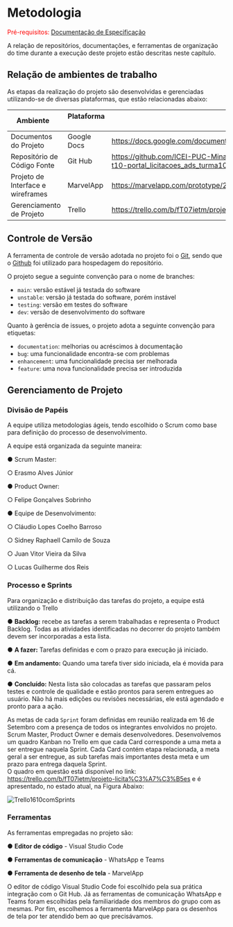 
# Metodologia

<span style="color:red">Pré-requisitos: <a href="2-Especificação do Projeto.md"> Documentação de Especificação</a></span>


A relação de repositórios, documentações, e ferramentas de organização do time durante a  execução deste projeto estão descritas neste capítulo.

## Relação de ambientes de trabalho
As etapas da realização do projeto são desenvolvidas e gerenciadas utilizando-se de diversas plataformas, que estão relacionadas abaixo:

|Ambiente                        | Plataforma            |Link de Acesso                                           |
|--------------------------------|-----------------------|-------------------------------------------------------------------------------------------------------------------------------------------------------------------------------------------------------|
|Documentos do Projeto           |Google Docs              |https://docs.google.com/document/d/15MXjRaRIIxBZ2gNAxls8p8MO23zkeUDW/edit#|
|Repositório de Código Fonte      |Git Hub                |https://github.com/ICEI-PUC-Minas-PMV-ADS/pmv-ads-2022-2-e1-proj-web-t10-portal_licitacoes_ads_turma10 |
|Projeto de Interface e wireframes |MarvelApp                  |https://marvelapp.com/prototype/2ge6bdh6/screen/89003223                                                                        |
|Gerenciamento de Projeto          |Trello             |https://trello.com/b/fT07ietm/projeto-licita%C3%A7%C3%B5es                  |



## Controle de Versão

A ferramenta de controle de versão adotada no projeto foi o
[Git](https://git-scm.com/), sendo que o [Github](https://github.com)
foi utilizado para hospedagem do repositório.

O projeto segue a seguinte convenção para o nome de branches:

- `main`: versão estável já testada do software
- `unstable`: versão já testada do software, porém instável
- `testing`: versão em testes do software
- `dev`: versão de desenvolvimento do software

Quanto à gerência de issues, o projeto adota a seguinte convenção para
etiquetas:

- `documentation`: melhorias ou acréscimos à documentação
- `bug`: uma funcionalidade encontra-se com problemas
- `enhancement`: uma funcionalidade precisa ser melhorada
- `feature`: uma nova funcionalidade precisa ser introduzida


## Gerenciamento de Projeto

### Divisão de Papéis

A equipe utiliza metodologias ágeis, tendo escolhido o Scrum como base para definição do processo de desenvolvimento.

A equipe está organizada da seguinte maneira:

●     Scrum Master: 

   ○  Erasmo Alves Júnior

●     Product Owner: 

   ○  Felipe Gonçalves Sobrinho

●     Equipe de Desenvolvimento:

   ○  Cláudio Lopes Coelho Barroso

   ○  Sidney Raphaell Camilo de Souza

   ○  Juan Vitor Vieira da Silva 

   ○   Lucas Guilherme dos Reis


### Processo e Sprints

Para organização e distribuição das tarefas do projeto, a equipe está utilizando o Trello

●     **Backlog:** recebe as tarefas a serem trabalhadas e representa o Product Backlog. Todas as atividades identificadas no decorrer do projeto também devem ser incorporadas a esta lista.

●     **A fazer:** Tarefas definidas e com o prazo para execução já iniciado.

●     **Em andamento:** Quando uma tarefa tiver sido iniciada, ela é movida para cá.

●     **Concluído:** Nesta lista são colocadas as tarefas que passaram pelos testes e controle de qualidade e estão prontos para serem entregues ao usuário. Não há mais edições ou revisões necessárias, ele está agendado e pronto para a ação.


As metas de cada `Sprint` foram definidas em reunião realizada em 16 de Setembro com a presença de todos os integrantes envolvidos no projeto. Scrum Master, Product Owner e demais desenvolvedores. 
Desenvolvemos um quadro Kanban no Trello em que cada Card corresponde a uma meta a ser entregue naquela Sprint. Cada Card contém etapa relacionada, a meta geral a ser entregue, as sub tarefas mais importantes desta meta e um prazo para entrega daquela Sprint.     
O quadro em questão está disponível no link: https://trello.com/b/fT07ietm/projeto-licita%C3%A7%C3%B5es e é apresentado, no estado atual, na Figura Abaixo: 


![Trello1610comSprints](https://user-images.githubusercontent.com/114961595/196072898-79b947f1-54db-484b-8185-73ec90c6e5eb.JPG)


### Ferramentas

As ferramentas empregadas no projeto são: 

●    **Editor de código** - Visual Studio Code 

●    **Ferramentas de comunicação** - WhatsApp e Teams

●    **Ferramenta de desenho de tela** - MarvelApp


O editor de código Visual Studio Code foi escolhido pela sua prática integração com o Git Hub. Já as ferramentas de comunicação WhatsApp e Teams foram escolhidas pela familiaridade dos membros do grupo com as mesmas. Por fim, escolhemos a ferramenta MarvelApp para os desenhos de tela por ter atendido bem ao que precisávamos. 

